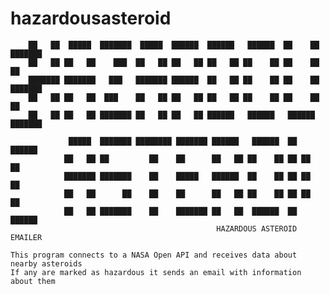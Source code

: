 # hazardousasteroid

        ██   ██  █████  ███████  █████  ██████  ██████   ██████  ██    ██ ███████
        ██   ██ ██   ██    ███  ██   ██ ██   ██ ██   ██ ██    ██ ██    ██ ██
        ███████ ███████   ███   ███████ ██████  ██   ██ ██    ██ ██    ██ ███████
        ██   ██ ██   ██  ███    ██   ██ ██   ██ ██   ██ ██    ██ ██    ██      ██
        ██   ██ ██   ██ ███████ ██   ██ ██   ██ ██████   ██████   ██████  ███████

                 █████  ███████ ████████ ███████ ██████   ██████  ██ ██████
                ██   ██ ██         ██    ██      ██   ██ ██    ██ ██ ██   ██
                ███████ ███████    ██    █████   ██████  ██    ██ ██ ██   ██
                ██   ██      ██    ██    ██      ██   ██ ██    ██ ██ ██   ██
                ██   ██ ███████    ██    ███████ ██   ██  ██████  ██ ██████
                                                  HAZARDOUS ASTEROID EMAILER

    This program connects to a NASA Open API and receives data about nearby asteroids
    If any are marked as hazardous it sends an email with information about them
